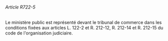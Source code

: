 ###### Article R722-5

Le ministère public est représenté devant le tribunal de commerce dans les conditions fixées aux articles L. 122-2 et R. 212-12, R. 212-14 et R. 212-15 du code de l'organisation judiciaire.

